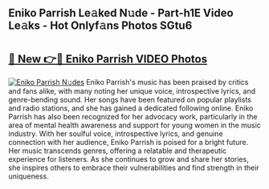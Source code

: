 ## Eniko Parrish Le𝚊ked N𝚞de - Part-h1E Video Le𝚊ks - Hot Onlyf𝚊ns Photos SGtu6

# <h2><a href="http://ac18655.deff.icu/?id=Eniko+Parrish">🔗 New 👉🔴 Eniko Parrish VIDEO Photos</a></h2>

[![Eniko Parrish N𝚞des](https://i.imgur.com/rIISA9y.gif)](http://ac18655.deff.icu/?id=Eniko+Parrish)
Eniko Parrish's music has been praised by critics and fans alike, with many noting her unique voice, introspective lyrics, and genre-bending sound. Her songs have been featured on popular playlists and radio stations, and she has gained a dedicated following online. Eniko Parrish has also been recognized for her advocacy work, particularly in the area of mental health awareness and support for young women in the music industry. With her soulful voice, introspective lyrics, and genuine connection with her audience, Eniko Parrish is poised for a bright future. Her music transcends genres, offering a relatable and therapeutic experience for listeners. As she continues to grow and share her stories, she inspires others to embrace their vulnerabilities and find strength in their uniqueness.
